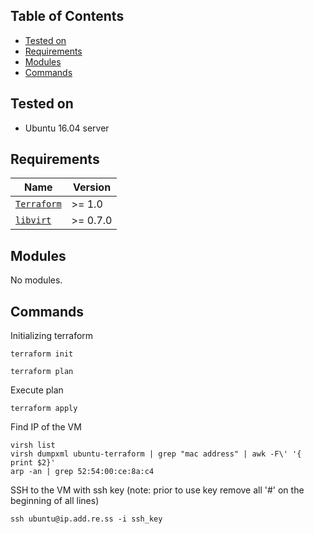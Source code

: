 ## Table of Contents

- [Tested on](#tested-on)
- [Requirements](#requirements)
- [Modules](#modules)
- [Commands](#commands)



## Tested on
 - Ubuntu 16.04 server

## Requirements

| Name | Version |
| --- | --- |
| [`Terraform`](https://registry.terraform.io/) | >= 1.0 |
| [`libvirt`](https://registry.terraform.io/providers/DevScrewOps/libvirt/latest/docs/resources/cloudinit) | >= 0.7.0 |

## Modules
No modules.

## Commands
Initializing terraform
```
terraform init
```
```
terraform plan
```
Execute plan
```
terraform apply
```
Find IP of the VM
```
virsh list
virsh dumpxml ubuntu-terraform | grep "mac address" | awk -F\' '{ print $2}'
arp -an | grep 52:54:00:ce:8a:c4 
```
SSH to the VM with ssh key (note: prior to use key remove all '#' on the beginning of all lines)
```
ssh ubuntu@ip.add.re.ss -i ssh_key
```
